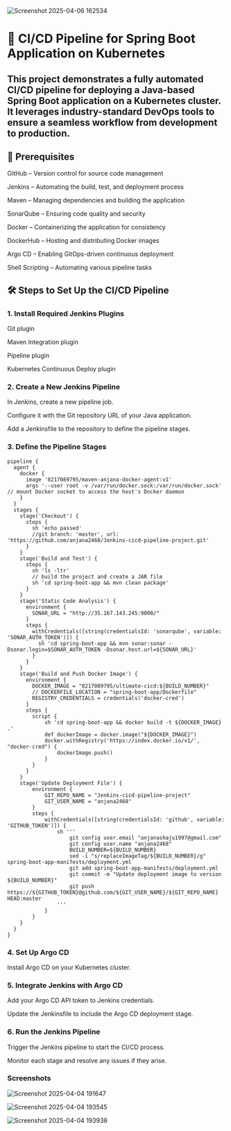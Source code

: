 ![Screenshot 2025-04-06 162534](https://github.com/user-attachments/assets/d58fec03-6fc5-4922-9aca-5708337256c3)

# 🚀 CI/CD Pipeline for Spring Boot Application on Kubernetes

## This project demonstrates a fully automated CI/CD pipeline for deploying a Java-based Spring Boot application on a Kubernetes cluster. It leverages industry-standard DevOps tools to ensure a seamless workflow from development to production.

## 🧰 Prerequisites
GitHub – Version control for source code management

Jenkins – Automating the build, test, and deployment process

Maven – Managing dependencies and building the application

SonarQube – Ensuring code quality and security

Docker – Containerizing the application for consistency

DockerHub – Hosting and distributing Docker images

Argo CD – Enabling GitOps-driven continuous deployment

Shell Scripting – Automating various pipeline tasks

## 🛠️ Steps to Set Up the CI/CD Pipeline
 ### 1. Install Required Jenkins Plugins
Git plugin

Maven Integration plugin

Pipeline plugin

Kubernetes Continuous Deploy plugin

### 2. Create a New Jenkins Pipeline
In Jenkins, create a new pipeline job.

Configure it with the Git repository URL of your Java application.

Add a Jenkinsfile to the repository to define the pipeline stages.

 ### 3. Define the Pipeline Stages
````
pipeline {
  agent {
    docker {
      image '8217089795/maven-anjana-docker-agent:v1'
      args '--user root -v /var/run/docker.sock:/var/run/docker.sock' // mount Docker socket to access the host's Docker daemon
    }
  }
  stages {
    stage('Checkout') {
      steps {
        sh 'echo passed'
        //git branch: 'master', url: 'https://github.com/anjana2468/Jenkins-cicd-pipeline-project.git'
      }
    }
    stage('Build and Test') {
      steps {
        sh 'ls -ltr'
        // build the project and create a JAR file
        sh 'cd spring-boot-app && mvn clean package'
      }
    }
    stage('Static Code Analysis') {
      environment {
        SONAR_URL = "http://35.167.143.245:9000/"
      }
      steps {
        withCredentials([string(credentialsId: 'sonarqube', variable: 'SONAR_AUTH_TOKEN')]) {
          sh 'cd spring-boot-app && mvn sonar:sonar -Dsonar.login=$SONAR_AUTH_TOKEN -Dsonar.host.url=${SONAR_URL}'
        }
      }
    }
    stage('Build and Push Docker Image') {
      environment {
        DOCKER_IMAGE = "8217089795/ultimate-cicd:${BUILD_NUMBER}"
        // DOCKERFILE_LOCATION = "spring-boot-app/Dockerfile"
        REGISTRY_CREDENTIALS = credentials('docker-cred')
      }
      steps {
        script {
            sh 'cd spring-boot-app && docker build -t ${DOCKER_IMAGE} .'
            def dockerImage = docker.image("${DOCKER_IMAGE}")
            docker.withRegistry('https://index.docker.io/v1/', "docker-cred") {
                dockerImage.push()
            }
        }
      }
    }
    stage('Update Deployment File') {
        environment {
            GIT_REPO_NAME = "Jenkins-cicd-pipeline-project"
            GIT_USER_NAME = "anjana2468"
        }
        steps {
            withCredentials([string(credentialsId: 'github', variable: 'GITHUB_TOKEN')]) {
                sh '''
                    git config user.email "anjanashaju1997@gmail.com"
                    git config user.name "anjana2468"
                    BUILD_NUMBER=${BUILD_NUMBER}
                    sed -i "s/replaceImageTag/${BUILD_NUMBER}/g" spring-boot-app-manifests/deployment.yml
                    git add spring-boot-app-manifests/deployment.yml
                    git commit -m "Update deployment image to version ${BUILD_NUMBER}"
                    git push https://${GITHUB_TOKEN}@github.com/${GIT_USER_NAME}/${GIT_REPO_NAME} HEAD:master
                '''
            }
        }
    }
  }
}
````
### 4. Set Up Argo CD
Install Argo CD on your Kubernetes cluster.

### 5. Integrate Jenkins with Argo CD
Add your Argo CD API token to Jenkins credentials.

Update the Jenkinsfile to include the Argo CD deployment stage.

### 6. Run the Jenkins Pipeline
Trigger the Jenkins pipeline to start the CI/CD process.

Monitor each stage and resolve any issues if they arise.

### Screenshots

![Screenshot 2025-04-04 191647](https://github.com/user-attachments/assets/109d4be9-5db2-46d6-a5f8-23601eea717c)

![Screenshot 2025-04-04 193545](https://github.com/user-attachments/assets/c674bb5e-01c9-4480-bf62-a9cba4a8f80d)

![Screenshot 2025-04-04 193938](https://github.com/user-attachments/assets/91eec171-1dfc-4049-95c8-63d3d1ecda23)




